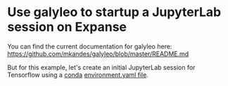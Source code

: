 # Use galyleo to startup a JupyterLab session on Expanse

You can find the current documentation for galyleo here: https://github.com/mkandes/galyleo/blob/master/README.md

But for this example, let's create an initial JupyterLab session for Tensorflow using a
[conda](https://docs.anaconda.com/miniconda/) 
[environment.yaml file](https://conda.io/projects/conda/en/latest/user-guide/tasks/manage-environments.html#creating-an-environment-from-an-environment-yml-file). 
